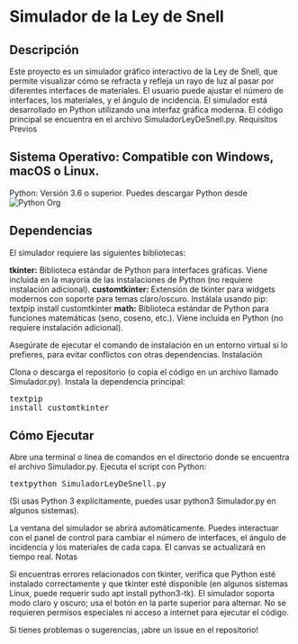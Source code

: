 # Simulador de la Ley de Snell
## Descripción
Este proyecto es un simulador gráfico interactivo de la Ley de Snell, que permite visualizar cómo se refracta y refleja un rayo de luz al pasar por diferentes interfaces de materiales. El usuario puede ajustar el número de interfaces, los materiales, y el ángulo de incidencia. El simulador está desarrollado en Python utilizando una interfaz gráfica moderna.
El código principal se encuentra en el archivo  SimuladorLeyDeSnell.py.
Requisitos Previos

## Sistema Operativo: Compatible con Windows, macOS o Linux.
Python: Versión 3.6 o superior. Puedes descargar Python desde ![Python Org](https://www.python.org/)

## Dependencias
El simulador requiere las siguientes bibliotecas:

**tkinter:** Biblioteca estándar de Python para interfaces gráficas. Viene incluida en la mayoría de las instalaciones de Python (no requiere instalación adicional).
**customtkinter:**  Extensión de tkinter para widgets modernos con soporte para temas claro/oscuro. Instálala usando pip:
    textpip install customtkinter
**math:**  Biblioteca estándar de Python para funciones matemáticas (seno, coseno, etc.). Viene incluida en Python (no requiere instalación adicional).

Asegúrate de ejecutar el comando de instalación en un entorno virtual si lo prefieres, para evitar conflictos con otras dependencias.
Instalación

Clona o descarga el repositorio (o copia el código en un archivo llamado Simulador.py).
Instala la dependencia principal:
    <pre>textpip install customtkinter</pre>

## Cómo Ejecutar

Abre una terminal o línea de comandos en el directorio donde se encuentra el archivo Simulador.py.
Ejecuta el script con Python:
    <pre>textpython SimuladorLeyDeSnell.py</pre>
(Si usas Python 3 explícitamente, puedes usar python3 Simulador.py en algunos sistemas).

La ventana del simulador se abrirá automáticamente. Puedes interactuar con el panel de control para cambiar el número de interfaces, el ángulo de incidencia y los materiales de cada capa. El canvas se actualizará en tiempo real.
Notas

Si encuentras errores relacionados con tkinter, verifica que Python esté instalado correctamente y que tkinter esté disponible (en algunos sistemas Linux, puede requerir sudo apt install python3-tk).
El simulador soporta modo claro y oscuro; usa el botón en la parte superior para alternar.
No se requieren permisos especiales ni acceso a internet para ejecutar el código.

Si tienes problemas o sugerencias, ¡abre un issue en el repositorio!
